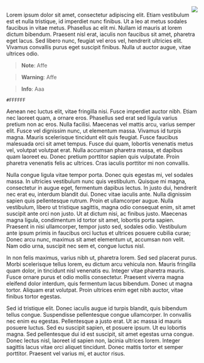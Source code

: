 <img align="right" src="https://github.com/cerus/cerus/blob/master/rick.gif">

Lorem ipsum dolor sit amet, consectetur adipiscing elit. Etiam vestibulum est et nulla tristique, id imperdiet nunc finibus. Ut a leo at metus sodales faucibus in vitae metus. Phasellus ac elit mi. Nullam id mauris at lorem dictum bibendum. Praesent nisl erat, iaculis non faucibus sit amet, pharetra eget lacus. Sed libero nunc, feugiat vel eros vel, hendrerit ultricies elit. Vivamus convallis purus eget suscipit finibus. Nulla ut auctor augue, vitae ultrices odio.

> **Note**: Affe

> **Warning**: Affe

> **Info**: Aaa

`#FFFFFF`

Aenean nec luctus elit, vitae fringilla nisi. Fusce imperdiet auctor nibh. Etiam nec laoreet quam, a ornare eros. Phasellus sed erat sed ligula varius pretium non ac eros. Nulla facilisi. Maecenas vel mattis arcu, varius semper elit. Fusce vel dignissim nunc, ut elementum massa. Vivamus id turpis magna. Mauris scelerisque tincidunt elit quis feugiat. Fusce faucibus malesuada orci sit amet tempus. Fusce dui quam, lobortis venenatis metus vel, volutpat volutpat erat. Nulla accumsan pharetra massa, et dapibus quam laoreet eu. Donec pretium porttitor sapien quis vulputate. Proin pharetra venenatis felis ac ultrices. Cras iaculis porttitor mi non convallis.

Nulla congue ligula vitae tempor porta. Donec quis egestas mi, vel sodales massa. In ultricies vestibulum nunc quis vestibulum. Quisque mi magna, consectetur in augue eget, fermentum dapibus lectus. In justo dui, hendrerit nec erat eu, interdum blandit dui. Donec vitae iaculis ante. Nulla dignissim sapien quis pellentesque rutrum. Proin et ullamcorper augue. Nulla vestibulum, libero ut tristique sagittis, magna odio consequat enim, sit amet suscipit ante orci non justo. Ut at dictum nisi, ac finibus justo. Maecenas magna ligula, condimentum id tortor sit amet, lobortis porta sapien. Praesent in nisi ullamcorper, tempor justo sed, sodales odio. Vestibulum ante ipsum primis in faucibus orci luctus et ultrices posuere cubilia curae; Donec arcu nunc, maximus sit amet elementum ut, accumsan non velit. Nam odio urna, suscipit nec sem et, congue luctus nisl.

In non felis maximus, varius nibh ut, pharetra lorem. Sed sed placerat purus. Morbi scelerisque tellus lorem, eu dictum arcu vehicula non. Mauris fringilla quam dolor, in tincidunt nisl venenatis eu. Integer vitae pharetra mauris. Fusce ornare purus et odio mollis consectetur. Praesent viverra magna eleifend dolor interdum, quis fermentum lacus bibendum. Donec ut magna tortor. Aliquam erat volutpat. Proin ultrices enim eget nibh auctor, vitae finibus tortor egestas.

Sed id tristique elit. Donec iaculis augue id turpis blandit, quis bibendum tellus congue. Suspendisse pellentesque congue ullamcorper. In convallis nec enim eu egestas. Pellentesque a justo erat. Ut ac massa id mauris posuere luctus. Sed eu suscipit sapien, et posuere ipsum. Ut eu lobortis magna. Sed pellentesque dui id est suscipit, sit amet egestas urna congue. Donec lectus nisl, laoreet id sapien non, lacinia ultrices lorem. Integer sagittis lacus vitae orci aliquet tincidunt. Donec mattis tortor et semper porttitor. Praesent vel varius mi, et auctor risus.
